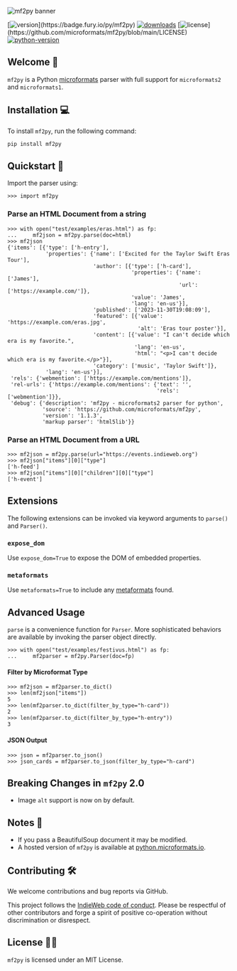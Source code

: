 ![mf2py banner](https://microformats.github.io/mf2py/banner.png)

[![version](https://badge.fury.io/py/mf2py.svg?)](https://badge.fury.io/py/mf2py)
[![downloads](https://img.shields.io/pypi/dm/mf2py)](https://pypistats.org/packages/mf2py)
[![license](https://img.shields.io/pypi/l/mf2py?)](https://github.com/microformats/mf2py/blob/main/LICENSE)
[![python-version](https://img.shields.io/pypi/pyversions/mf2py)](https://badge.fury.io/py/mf2py)

## Welcome 👋

`mf2py` is a Python [microformats](https://microformats.org/wiki/microformats) parser with full support for `microformats2` and `microformats1`.

## Installation 💻

To install `mf2py`, run the following command:

```bash
pip install mf2py
```

## Quickstart 🚀

Import the parser using:

```pycon
>>> import mf2py

```

### Parse an HTML Document from a string

```pycon
>>> with open("test/examples/eras.html") as fp:
...     mf2json = mf2py.parse(doc=html)
>>> mf2json
{'items': [{'type': ['h-entry'],
            'properties': {'name': ['Excited for the Taylor Swift Eras Tour'],
                           'author': [{'type': ['h-card'],
                                       'properties': {'name': ['James'],
                                                      'url': ['https://example.com/']},
                                       'value': 'James',
                                       'lang': 'en-us'}],
                           'published': ['2023-11-30T19:08:09'],
                           'featured': [{'value': 'https://example.com/eras.jpg',
                                         'alt': 'Eras tour poster'}],
                           'content': [{'value': "I can't decide which era is my favorite.",
                                        'lang': 'en-us',
                                        'html': "<p>I can't decide which era is my favorite.</p>"}],
                           'category': ['music', 'Taylor Swift']},
            'lang': 'en-us'}],
 'rels': {'webmention': ['https://example.com/mentions']},
 'rel-urls': {'https://example.com/mentions': {'text': '',
                                               'rels': ['webmention']}},
 'debug': {'description': 'mf2py - microformats2 parser for python',
           'source': 'https://github.com/microformats/mf2py',
           'version': '1.1.3',
           'markup parser': 'html5lib'}}

```

### Parse an HTML Document from a URL

```pycon
>>> mf2json = mf2py.parse(url="https://events.indieweb.org")
>>> mf2json["items"][0]["type"]
['h-feed']
>>> mf2json["items"][0]["children"][0]["type"]
['h-event']

```

## Extensions

The following extensions can be invoked via keyword arguments to `parse()` and `Parser()`.

### `expose_dom`

Use `expose_dom=True` to expose the DOM of embedded properties.

### `metaformats`

Use `metaformats=True` to include any [metaformats](https://microformats.org/wiki/metaformats)
found.

## Advanced Usage

`parse` is a convenience function for `Parser`. More sophisticated behaviors are
available by invoking the parser object directly.

```pycon
>>> with open("test/examples/festivus.html") as fp:
...     mf2parser = mf2py.Parser(doc=fp)

```

#### Filter by Microformat Type

```pycon
>>> mf2json = mf2parser.to_dict()
>>> len(mf2json["items"])
5
>>> len(mf2parser.to_dict(filter_by_type="h-card"))
2
>>> len(mf2parser.to_dict(filter_by_type="h-entry"))
3

```

#### JSON Output

```pycon
>>> json = mf2parser.to_json()
>>> json_cards = mf2parser.to_json(filter_by_type="h-card")

```

## Breaking Changes in `mf2py` 2.0

- Image `alt` support is now on by default.

## Notes 📝

- If you pass a BeautifulSoup document it may be modified.
- A hosted version of `mf2py` is available at [python.microformats.io](https://python.microformats.io).

## Contributing 🛠️

We welcome contributions and bug reports via GitHub.

This project follows the [IndieWeb code of conduct](https://indieweb.org/code-of-conduct). Please be respectful of other contributors and forge a spirit of positive co-operation without discrimination or disrespect.

## License 🧑‍⚖️

`mf2py` is licensed under an MIT License.
